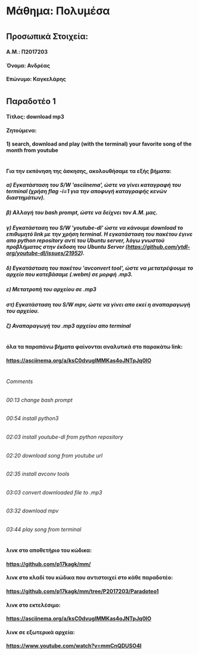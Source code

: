 # Μάθημα: Πολυμέσα
#
## Προσωπικά Στοιχεία:
#### A.M.: Π2017203
#### Όνομα: Ανδρέας
#### Επώνυμο: Καγκελάρης
#
## Παραδοτέο 1
#### Τίτλος: download mp3 
#### Ζητούμενα: 
#### 1) search, download and play (with the terminal) your favorite song of the month from youtube
#
#### Για την εκπόνηση της άσκησης, ακολουθήσαμε τα εξής βήματα:
##### α) Εγκατάσταση του S/W 'asciinema', ώστε να γίνει καταγραφή του terminal (χρήση flag -i=1 για την αποφυγή καταγραφής κενών διαστημάτων).
##### β) Αλλαγή του bash prompt, ώστε να δείχνει τον Α.Μ. μας.
##### γ) Εγκατάσταση του S/W 'youtube-dl' ώστε να κάνουμε download το επιθυμητό link με την χρήση terminal. Η εγκατάσταση του πακέτου έγινε απο python repository αντί του Ubuntu server, λόγω γνωστού προβλήματος στην έκδοση του Ubuntu Server (https://github.com/ytdl-org/youtube-dl/issues/21952). 
##### δ) Εγκατάσταση του πακέτου 'avconvert tool', ώστε να μετατρέψουμε το αρχείο που κατεβάσαμε (.webm) σε μορφή .mp3.
##### ε) Μετατροπή του αρχείου σε .mp3
##### στ) Εγκατάσταση του S/W mpv, ώστε να γίνει απο εκεί η αναπαραγωγή του αρχείου.
##### ζ) Αναπαραγωγή του .mp3 αρχείου απο terminal
#
#### όλα τα παραπάνω βήματα φαίνονται αναλυτικά στο παρακάτω link:
#### https://asciinema.org/a/ksC0dvuglMMKas4oJNTpJq0lO
#
###### Comments 
###### 00:13 change bash prompt
###### 00:54 install python3
###### 02:03 install youtube-dl from python repository
###### 02:20 download song from youtube url
###### 02:35 install avconv tools
###### 03:03 convert downloaded file to .mp3
###### 03:32 download mpv
###### 03:44 play song from terminal
#
#### λινκ στο αποθετήριο του κώδικα:
#### https://github.com/p17kagk/mm/
#### λινκ στο κλαδί του κώδικα που αντιστοιχεί στο κάθε παραδοτέο:
#### https://github.com/p17kagk/mm/tree/P2017203/Paradoteo1
#### λινκ στο εκτελέσιμο:
#### https://asciinema.org/a/ksC0dvuglMMKas4oJNTpJq0lO
#### λινκ σε εξωτερικά αρχεία:
#### https://www.youtube.com/watch?v=mmCnQDUSO4I















